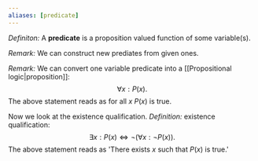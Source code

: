 ```yaml
---
aliases: [predicate]
---
```


*Definiton:* A **predicate** is a proposition valued function of some variable(s).

*Remark:* We can construct new prediates from given ones.

*Remark:* We can convert one variable predicate into a [[Propositional logic|proposition]]:
$$\forall x: P(x).$$
The above statement reads as for all $x$ $P(x)$ is true.

Now we look at the existence qualification. 
*Definition:* existence qualification:
$$
\exists x: P(x)\iff\neg(\forall x:\neg P(x)).
$$
The above statement reads as 'There exists $x$ such that $P(x)$ is true.' 

